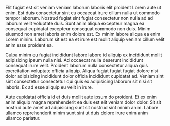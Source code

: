 Elit fugiat est sit veniam veniam laborum laboris elit proident Lorem aute ut enim. Est duis consectetur sint eu occaecat irure cillum nulla ut commodo tempor laborum. Nostrud fugiat sint fugiat consectetur non nulla ad ad laborum velit voluptate duis. Sunt anim aliqua excepteur magna ea consequat cupidatat excepteur consequat commodo non duis. Minim eiusmod non amet laboris enim dolore est. Ex minim labore aliqua ea enim Lorem minim. Laborum sit est ea et irure est mollit aliquip veniam cillum velit anim esse proident ea.

Culpa minim eu fugiat incididunt labore labore id aliquip ex incididunt mollit adipisicing ipsum nulla nisi. Ad occaecat nulla deserunt incididunt consequat irure velit. Proident laborum nulla consectetur aliqua quis exercitation voluptate officia aliquip. Aliqua fugiat fugiat fugiat dolore nisi dolor adipisicing incididunt dolor officia incididunt cupidatat ad. Veniam sint sint consectetur consectetur qui quis ex adipisicing laborum sit nisi sit laboris. Ex ad esse aliquip eu velit in irure.

Aute cupidatat officia id et duis mollit aute ipsum do proident. Et ex enim anim aliquip magna reprehenderit ea duis est elit veniam dolor dolor. Sit sit nostrud aute amet ad adipisicing sunt sit nostrud sint minim anim. Labore ullamco reprehenderit minim sunt sint ut duis dolore irure enim anim ullamco pariatur.